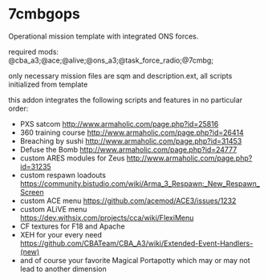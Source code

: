 # 7cmbgops
Operational mission template with integrated ONS forces.

required mods: @cba_a3;@ace;@alive;@ons_a3;@task_force_radio;@7cmbg;

only necessary mission files are sqm and description.ext, all scripts initialized from template

this addon integrates the following scripts and features in no particular order:

- PXS satcom  http://www.armaholic.com/page.php?id=25816
- 360 training course  http://www.armaholic.com/page.php?id=26414
- Breaching by sushi  http://www.armaholic.com/page.php?id=31453
- Defuse the Bomb  http://www.armaholic.com/page.php?id=24777
- custom ARES modules for Zeus  http://www.armaholic.com/page.php?id=31235
- custom respawn loadouts  https://community.bistudio.com/wiki/Arma_3_Respawn:_New_Respawn_Screen
- custom ACE menu  https://github.com/acemod/ACE3/issues/1232
- custom ALiVE menu  https://dev.withsix.com/projects/cca/wiki/FlexiMenu
- CF textures for F18 and Apache
- XEH for your every need  https://github.com/CBATeam/CBA_A3/wiki/Extended-Event-Handlers-(new)
- and of course your favorite Magical Portapotty which may or may not lead to another dimension
